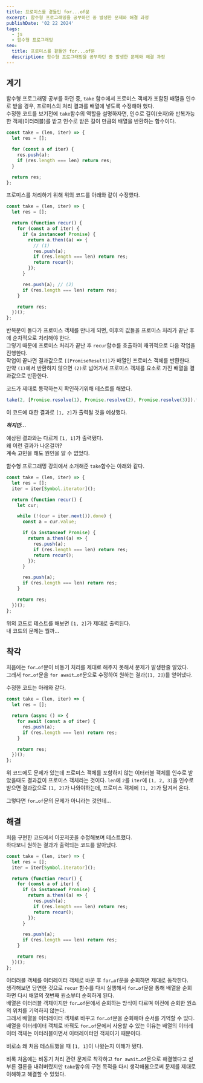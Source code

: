 ```yaml
---
title: 프로미스를 곁들인 for...of문
excerpt: 함수형 프로그래밍을 공부하던 중 발생한 문제와 해결 과정
publishDate: '02 22 2024'
tags:
  - js
  - 함수형 프로그래밍
seo:
  title: 프로미스를 곁들인 for...of문
  description: 함수형 프로그래밍을 공부하던 중 발생한 문제와 해결 과정
---
```


## 계기

함수형 프로그래밍 공부를 하던 중, `take` 함수에서 프로미스 객체가 포함된 배열을 인수로 받을 경우, 프로미스의 처리 결과를 배열에 넣도록 수정해야 했다.  
수정한 코드를 보기전에 `take`함수의 역할을 설명하자면, 인수로 길이(숫자)와 반복가능한 객체(이터러블)를 받고 인수로 받은 길이 만큼의 배열을 반환하는 함수이다.

```js
const take = (len, iter) => {
  let res = [];

  for (const a of iter) {
    res.push(a);
    if (res.length === len) return res;
  }

  return res;
};
```

프로미스를 처리하기 위해 위의 코드를 아래와 같이 수정했다.

```js
const take = (len, iter) => {
  let res = [];

  return (function recur() {
    for (const a of iter) {
      if (a instanceof Promise) {
        return a.then((a) => {
          // (1)
          res.push(a);
          if (res.length === len) return res;
          return recur();
        });
      }

      res.push(a); // (2)
      if (res.length === len) return res;
    }

    return res;
  })();
};
```

반복문이 돌다가 프로미스 객체를 만나게 되면, 이후의 값들을 프로미스 처리가 끝난 후에 순차적으로 처리해야 한다.  
그렇기 때문에 프로미스 처리가 끝난 후 `recur`함수를 호출하여 재귀적으로 다음 작업을 진행한다.  
작업이 끝나면 결과값으로 `[[PromiseResult]]`가 배열인 프로미스 객체를 반환한다.  
만약 `(1)`에서 반환하지 않으면 `(2)`로 넘어가서 프로미스 객체를 요소로 가진 배열을 결과값으로 반환한다.

코드가 제대로 동작하는지 확인하기위해 테스트를 해봤다.

```js
take(2, [Promise.resolve(1), Promise.resolve(2), Promise.resolve(3)]).then(console.log);
```

이 코드에 대한 결과로 `[1, 2]`가 출력될 것을 예상했다.

**_하지만…_**

예상된 결과와는 다르게 `[1, 1]`가 출력됐다.  
왜 이런 결과가 나온걸까?  
계속 고민을 해도 원인을 알 수 없었다.

함수형 프로그래밍 강의에서 소개해준 `take`함수는 아래와 같다.

```js
const take = (len, iter) => {
  let res = [];
  iter = iter[Symbol.iterator]();

  return (function recur() {
    let cur;

    while (!(cur = iter.next()).done) {
      const a = cur.value;

      if (a instanceof Promise) {
        return a.then((a) => {
          res.push(a);
          if (res.length === len) return res;
          return recur();
        });
      }

      res.push(a);
      if (res.length === len) return res;
    }

    return res;
  })();
};
```

위의 코드로 테스트를 해보면 `[1, 2]`가 제대로 출력된다.  
내 코드의 문제는 뭘까…

## 착각

처음에는 `for…of`문이 비동기 처리를 제대로 해주지 못해서 문제가 발생한줄 알았다.  
그래서 `for…of`문을 `for await…of`문으로 수정하여 원하는 결과(`[1, 2]`)를 얻어냈다.

수정한 코드는 아래와 같다.

```js
const take = (len, iter) => {
  let res = [];

  return (async () => {
    for await (const a of iter) {
      res.push(a);
      if (res.length === len) return res;
    }

    return res;
  })();
};
```

위 코드에도 문제가 있는데 프로미스 객체를 포함하지 않는 이터러블 객체를 인수로 받았을때도 결과값이 프로미스 객체라는 것이다.
`len`에 `2`를 `iter`에 `[1, 2, 3]`을 인수로 받으면 결과값으로 `[1, 2]`가 나와야하는데, 프로미스 객체에 `[1, 2]`가 담겨서 온다.

그렇다면 `for…of`문의 문제가 아니라는 것인데…

## 해결

처음 구현한 코드에서 이곳저곳을 수정해보며 테스트했다.  
하다보니 원하는 결과가 출력되는 코드를 알아냈다.

```js
const take = (len, iter) => {
  let res = [];
  iter = iter[Symbol.iterator]();

  return (function recur() {
    for (const a of iter) {
      if (a instanceof Promise) {
        return a.then((a) => {
          res.push(a);
          if (res.length === len) return res;
          return recur();
        });
      }

      res.push(a);
      if (res.length === len) return res;
    }

    return res;
  })();
};
```

이터러블 객체를 이터레이터 객체로 바꾼 후 `for…of`문을 순회하면 제대로 동작한다.  
생각해보면 당연한 것으로 `recur` 함수를 다시 실행해서 `for…of`문을 통해 배열을 순회하면 다시 배열의 첫번째 원소부터 순회하게 된다.  
배열은 이터러블 객체이지만 `for…of`문에서 순회하는 방식이 다르며 이전에 순회한 원소의 위치를 기억하지 않는다.  
그래서 배열을 이터레이터 객체로 바꾸고 `for…of`문을 순회해야 순서를 기억할 수 있다.  
배열을 이터레이터 객체로 바꿔도 `for…of`문에서 사용할 수 있는 이유는 배열의 이터레이터 객체는 이터러블이면서 이터레이터인 객체이기 때문이다.

비로소 왜 처음 테스트했을 때 `[1, 1]`이 나왔는지 이해가 됐다.

비록 처음에는 비동기 처리 관련 문제로 착각하고 `for await…of`문으로 해결했다고 섣부른 결론을 내려버렸지만 `take`함수의 구현 목적을 다시 생각해봄으로써 문제를 제대로 이해하고 해결할 수 있었다.
